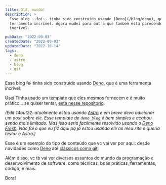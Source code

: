 ```yaml
---
title: Olá, mundo!
description: >
  Esse blog ~~foi~~ tinha sido construído usando [Deno](/blog/deno), que é uma
  ferramenta incrível. Agora mudei para outra que também está parecendo
  incrível.

pubDate: "2022-09-03"
createdDate: "2022-09-03"
updatedDate: "2022-10-14"
tags:
  - deno
  - astro
  - blog
  - git
---
```


Esse blog ~~foi~~ tinha sido construído usando [Deno](/blog/deno), que é uma
ferramenta incrível.

~~Usei~~ Tinha usado um template que eles mesmos fornecem e é muito prático...
se quiser tentar,
[está nesse repositório](https://github.com/denoland/deno_blog).

_(Edit 14out22: atualmente estou usando [Astro](https://astro.build) e em breve
devo adicionar um post sobre ele. Esse template do `deno_blog` é bem simples e
acabou sendo mais limitado. Mas isso seria facilmente resolvido usando o
[Deno Fresh](https://fresh.deno.dev). Não foi o que eu fiz aqui pq já estou
usando ele no meu site e queria testar o Astro.)_

Esse é um exemplo do tipo de conteúdo que vc vai ver por aqui: desde novidades
como [Deno](/blog/deno) até [clássicos como git](/blog/git-multiplos-usuarios).

Além disso, vc tb vai ver diversos assuntos do mundo da programação e
desenvolvimento de software, como técnicas, boas práticas, ferramentas, código,
e mais.

Bora!
